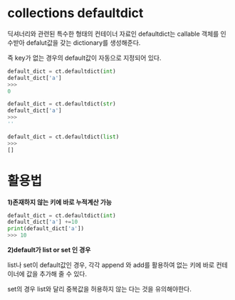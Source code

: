 # collections defaultdict

딕셔너리와 관련된 특수한 형태의 컨테이너 자료인 defaultdict는 callable 객체를 인수받아 defalut값을 갖는 dictionary를 생성해준다.

즉 key가 없는 경우의 default값이 자동으로 지정되어 있다.

```python
default_dict = ct.defaultdict(int)
default_dict['a']
>>>
0

default_dict = ct.defaultdict(str)
default_dict['a']
>>>
''

default_dict = ct.defaultdict(list)
>>>
[]

```

# 활용법

__1)존재하지 않는 키에 바로 누적계산 가능__

```python
default_dict = ct.defaultdict(int)
default_dict['a'] +=10
print(default_dict['a'])
>>> 10
```
__2)default가 list or set 인 경우__  

list나 set이 default값인 경우, 각각 append 와 add를 활용하여 없는 키에 바로 컨테이너에 값을 추가해 줄 수 있다.

set의 경우 list와 달리 중복값을 허용하지 않는 다는 것을 유의해야한다.
